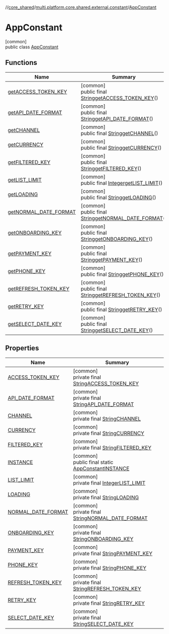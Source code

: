 //[core_shared](../../../index.md)/[multi.platform.core.shared.external.constant](../index.md)/[AppConstant](index.md)

# AppConstant

[common]\
public class [AppConstant](index.md)

## Functions

| Name | Summary |
|---|---|
| [getACCESS_TOKEN_KEY](get-a-c-c-e-s-s_-t-o-k-e-n_-k-e-y.md) | [common]<br>public final [String](https://docs.oracle.com/javase/8/docs/api/java/lang/String.html)[getACCESS_TOKEN_KEY](get-a-c-c-e-s-s_-t-o-k-e-n_-k-e-y.md)() |
| [getAPI_DATE_FORMAT](get-a-p-i_-d-a-t-e_-f-o-r-m-a-t.md) | [common]<br>public final [String](https://docs.oracle.com/javase/8/docs/api/java/lang/String.html)[getAPI_DATE_FORMAT](get-a-p-i_-d-a-t-e_-f-o-r-m-a-t.md)() |
| [getCHANNEL](get-c-h-a-n-n-e-l.md) | [common]<br>public final [String](https://docs.oracle.com/javase/8/docs/api/java/lang/String.html)[getCHANNEL](get-c-h-a-n-n-e-l.md)() |
| [getCURRENCY](get-c-u-r-r-e-n-c-y.md) | [common]<br>public final [String](https://docs.oracle.com/javase/8/docs/api/java/lang/String.html)[getCURRENCY](get-c-u-r-r-e-n-c-y.md)() |
| [getFILTERED_KEY](get-f-i-l-t-e-r-e-d_-k-e-y.md) | [common]<br>public final [String](https://docs.oracle.com/javase/8/docs/api/java/lang/String.html)[getFILTERED_KEY](get-f-i-l-t-e-r-e-d_-k-e-y.md)() |
| [getLIST_LIMIT](get-l-i-s-t_-l-i-m-i-t.md) | [common]<br>public final [Integer](https://docs.oracle.com/javase/8/docs/api/java/lang/Integer.html)[getLIST_LIMIT](get-l-i-s-t_-l-i-m-i-t.md)() |
| [getLOADING](get-l-o-a-d-i-n-g.md) | [common]<br>public final [String](https://docs.oracle.com/javase/8/docs/api/java/lang/String.html)[getLOADING](get-l-o-a-d-i-n-g.md)() |
| [getNORMAL_DATE_FORMAT](get-n-o-r-m-a-l_-d-a-t-e_-f-o-r-m-a-t.md) | [common]<br>public final [String](https://docs.oracle.com/javase/8/docs/api/java/lang/String.html)[getNORMAL_DATE_FORMAT](get-n-o-r-m-a-l_-d-a-t-e_-f-o-r-m-a-t.md)() |
| [getONBOARDING_KEY](get-o-n-b-o-a-r-d-i-n-g_-k-e-y.md) | [common]<br>public final [String](https://docs.oracle.com/javase/8/docs/api/java/lang/String.html)[getONBOARDING_KEY](get-o-n-b-o-a-r-d-i-n-g_-k-e-y.md)() |
| [getPAYMENT_KEY](get-p-a-y-m-e-n-t_-k-e-y.md) | [common]<br>public final [String](https://docs.oracle.com/javase/8/docs/api/java/lang/String.html)[getPAYMENT_KEY](get-p-a-y-m-e-n-t_-k-e-y.md)() |
| [getPHONE_KEY](get-p-h-o-n-e_-k-e-y.md) | [common]<br>public final [String](https://docs.oracle.com/javase/8/docs/api/java/lang/String.html)[getPHONE_KEY](get-p-h-o-n-e_-k-e-y.md)() |
| [getREFRESH_TOKEN_KEY](get-r-e-f-r-e-s-h_-t-o-k-e-n_-k-e-y.md) | [common]<br>public final [String](https://docs.oracle.com/javase/8/docs/api/java/lang/String.html)[getREFRESH_TOKEN_KEY](get-r-e-f-r-e-s-h_-t-o-k-e-n_-k-e-y.md)() |
| [getRETRY_KEY](get-r-e-t-r-y_-k-e-y.md) | [common]<br>public final [String](https://docs.oracle.com/javase/8/docs/api/java/lang/String.html)[getRETRY_KEY](get-r-e-t-r-y_-k-e-y.md)() |
| [getSELECT_DATE_KEY](get-s-e-l-e-c-t_-d-a-t-e_-k-e-y.md) | [common]<br>public final [String](https://docs.oracle.com/javase/8/docs/api/java/lang/String.html)[getSELECT_DATE_KEY](get-s-e-l-e-c-t_-d-a-t-e_-k-e-y.md)() |

## Properties

| Name | Summary |
|---|---|
| [ACCESS_TOKEN_KEY](index.md#-1842206323%2FProperties%2F-1689394408) | [common]<br>private final [String](https://docs.oracle.com/javase/8/docs/api/java/lang/String.html)[ACCESS_TOKEN_KEY](index.md#-1842206323%2FProperties%2F-1689394408) |
| [API_DATE_FORMAT](index.md#-1362368852%2FProperties%2F-1689394408) | [common]<br>private final [String](https://docs.oracle.com/javase/8/docs/api/java/lang/String.html)[API_DATE_FORMAT](index.md#-1362368852%2FProperties%2F-1689394408) |
| [CHANNEL](index.md#-1897298260%2FProperties%2F-1689394408) | [common]<br>private final [String](https://docs.oracle.com/javase/8/docs/api/java/lang/String.html)[CHANNEL](index.md#-1897298260%2FProperties%2F-1689394408) |
| [CURRENCY](index.md#-874782566%2FProperties%2F-1689394408) | [common]<br>private final [String](https://docs.oracle.com/javase/8/docs/api/java/lang/String.html)[CURRENCY](index.md#-874782566%2FProperties%2F-1689394408) |
| [FILTERED_KEY](index.md#-1838750636%2FProperties%2F-1689394408) | [common]<br>private final [String](https://docs.oracle.com/javase/8/docs/api/java/lang/String.html)[FILTERED_KEY](index.md#-1838750636%2FProperties%2F-1689394408) |
| [INSTANCE](index.md#1369479318%2FProperties%2F-1689394408) | [common]<br>public final static [AppConstant](index.md)[INSTANCE](index.md#1369479318%2FProperties%2F-1689394408) |
| [LIST_LIMIT](index.md#1776612497%2FProperties%2F-1689394408) | [common]<br>private final [Integer](https://docs.oracle.com/javase/8/docs/api/java/lang/Integer.html)[LIST_LIMIT](index.md#1776612497%2FProperties%2F-1689394408) |
| [LOADING](index.md#-1805638509%2FProperties%2F-1689394408) | [common]<br>private final [String](https://docs.oracle.com/javase/8/docs/api/java/lang/String.html)[LOADING](index.md#-1805638509%2FProperties%2F-1689394408) |
| [NORMAL_DATE_FORMAT](index.md#1264156091%2FProperties%2F-1689394408) | [common]<br>private final [String](https://docs.oracle.com/javase/8/docs/api/java/lang/String.html)[NORMAL_DATE_FORMAT](index.md#1264156091%2FProperties%2F-1689394408) |
| [ONBOARDING_KEY](index.md#-518439088%2FProperties%2F-1689394408) | [common]<br>private final [String](https://docs.oracle.com/javase/8/docs/api/java/lang/String.html)[ONBOARDING_KEY](index.md#-518439088%2FProperties%2F-1689394408) |
| [PAYMENT_KEY](index.md#1642611593%2FProperties%2F-1689394408) | [common]<br>private final [String](https://docs.oracle.com/javase/8/docs/api/java/lang/String.html)[PAYMENT_KEY](index.md#1642611593%2FProperties%2F-1689394408) |
| [PHONE_KEY](index.md#1910409633%2FProperties%2F-1689394408) | [common]<br>private final [String](https://docs.oracle.com/javase/8/docs/api/java/lang/String.html)[PHONE_KEY](index.md#1910409633%2FProperties%2F-1689394408) |
| [REFRESH_TOKEN_KEY](index.md#1361060602%2FProperties%2F-1689394408) | [common]<br>private final [String](https://docs.oracle.com/javase/8/docs/api/java/lang/String.html)[REFRESH_TOKEN_KEY](index.md#1361060602%2FProperties%2F-1689394408) |
| [RETRY_KEY](index.md#2091427495%2FProperties%2F-1689394408) | [common]<br>private final [String](https://docs.oracle.com/javase/8/docs/api/java/lang/String.html)[RETRY_KEY](index.md#2091427495%2FProperties%2F-1689394408) |
| [SELECT_DATE_KEY](index.md#-278300866%2FProperties%2F-1689394408) | [common]<br>private final [String](https://docs.oracle.com/javase/8/docs/api/java/lang/String.html)[SELECT_DATE_KEY](index.md#-278300866%2FProperties%2F-1689394408) |
